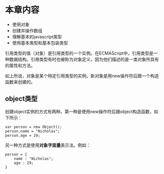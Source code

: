 # 本章内容

- 使用对象
- 创建并操作数组
- 理解基本的javascript类型
- 使用基本类型和基本包装类型
	
引用类型的值（对象）是引用类型的一个实例。在ECMAScript中，引用类型是一种数据结构。引用类型有时也被称为对象定义，因为他们描述的是一类对象所具有的属性和方法。
	
如上所说，对象是某个特定引用类型的实例。新对象是用new操作符后跟一个构造函数来创建的。
	
## object类型

创建object实例的方式有两种。第一种是使用new操作符后跟object构造函数，如下所示：

```
var person = new Object();
person.name = "Nicholas";
person.age = 29;
```
另一种方式是使用**对象字面量**表示法。例如：

```
person = {
    name : "Nicholas";
    age : 29;
}
```
